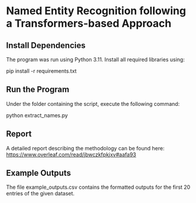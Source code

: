 # Named Entity Recognition following a Transformers-based Approach

## Install Dependencies

The program was run using Python 3.11. Install all required libraries using:

pip install -r requirements.txt

## Run the Program

Under the folder containing the script, execute the following command:

python extract_names.py

## Report

A detailed report describing the methodology can be found here: https://www.overleaf.com/read/jbwczkfpkjxv#aafa93

## Example Outputs

The file example_outputs.csv contains the formatted outputs for the first 20 entries of the given dataset.
